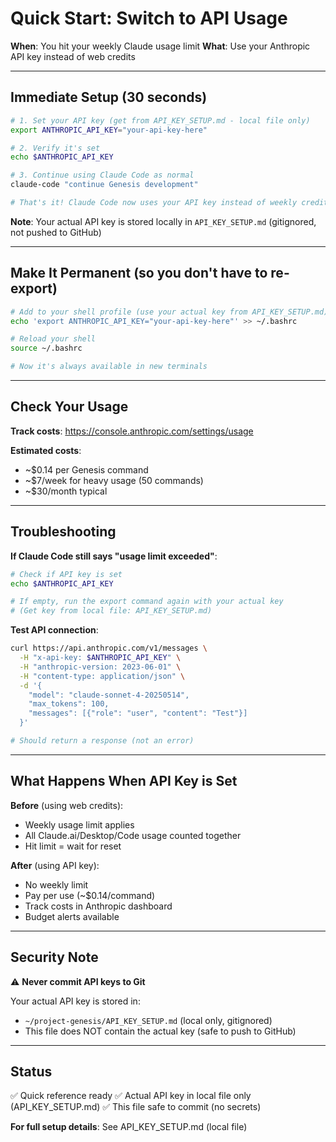 # Quick Start: Switch to API Usage

**When**: You hit your weekly Claude usage limit
**What**: Use your Anthropic API key instead of web credits

---

## Immediate Setup (30 seconds)

```bash
# 1. Set your API key (get from API_KEY_SETUP.md - local file only)
export ANTHROPIC_API_KEY="your-api-key-here"

# 2. Verify it's set
echo $ANTHROPIC_API_KEY

# 3. Continue using Claude Code as normal
claude-code "continue Genesis development"

# That's it! Claude Code now uses your API key instead of weekly credits
```

**Note**: Your actual API key is stored locally in `API_KEY_SETUP.md` (gitignored, not pushed to GitHub)

---

## Make It Permanent (so you don't have to re-export)

```bash
# Add to your shell profile (use your actual key from API_KEY_SETUP.md)
echo 'export ANTHROPIC_API_KEY="your-api-key-here"' >> ~/.bashrc

# Reload your shell
source ~/.bashrc

# Now it's always available in new terminals
```

---

## Check Your Usage

**Track costs**: https://console.anthropic.com/settings/usage

**Estimated costs**:
- ~$0.14 per Genesis command
- ~$7/week for heavy usage (50 commands)
- ~$30/month typical

---

## Troubleshooting

**If Claude Code still says "usage limit exceeded"**:
```bash
# Check if API key is set
echo $ANTHROPIC_API_KEY

# If empty, run the export command again with your actual key
# (Get key from local file: API_KEY_SETUP.md)
```

**Test API connection**:
```bash
curl https://api.anthropic.com/v1/messages \
  -H "x-api-key: $ANTHROPIC_API_KEY" \
  -H "anthropic-version: 2023-06-01" \
  -H "content-type: application/json" \
  -d '{
    "model": "claude-sonnet-4-20250514",
    "max_tokens": 100,
    "messages": [{"role": "user", "content": "Test"}]
  }'

# Should return a response (not an error)
```

---

## What Happens When API Key is Set

**Before** (using web credits):
- Weekly usage limit applies
- All Claude.ai/Desktop/Code usage counted together
- Hit limit = wait for reset

**After** (using API key):
- No weekly limit
- Pay per use (~$0.14/command)
- Track costs in Anthropic dashboard
- Budget alerts available

---

## Security Note

⚠️ **Never commit API keys to Git**

Your actual API key is stored in:
- `~/project-genesis/API_KEY_SETUP.md` (local only, gitignored)
- This file does NOT contain the actual key (safe to push to GitHub)

---

## Status

✅ Quick reference ready
✅ Actual API key in local file only (API_KEY_SETUP.md)
✅ This file safe to commit (no secrets)

**For full setup details**: See API_KEY_SETUP.md (local file)
